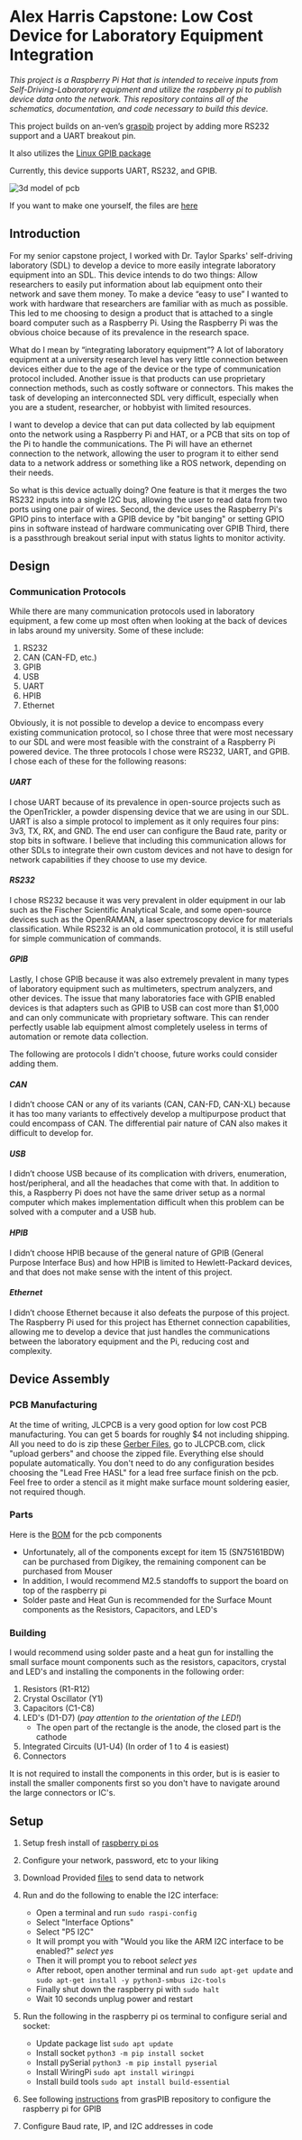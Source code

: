 # Alex Harris Capstone: Low Cost Device for Laboratory Equipment Integration
 _This project is a Raspberry Pi Hat that is intended to receive inputs from Self-Driving-Laboratory equipment and utilize the raspberry pi to publish device data onto the network.
This repository contains all of the schematics, documentation, and code necessary to build this device._

This project builds on an-ven’s [graspib](https://github.com/an-ven/graspib) project by adding more RS232 support and a UART breakout pin. 

It also utilizes the [Linux GPIB package](https://linux-gpib.sourceforge.io)

Currently, this device supports UART, RS232, and GPIB. 

![3d model of pcb](https://github.com/achihuahua22/Alex-Harris-Capstone/blob/main/capstone_rev4_3d_screenshot.png)

If you want to make one yourself, the files are [here](capstone_cad_rev4)



## Introduction
  For my senior capstone project, I worked with Dr. Taylor Sparks' self-driving laboratory (SDL) to develop a device to more easily integrate laboratory equipment into an SDL. This device intends to do two things: Allow researchers to easily put information about lab equipment onto their network and save them money. To make a device “easy to use” I wanted to work with hardware that researchers are familiar with as much as possible. This led to me choosing to design a product that is attached to a single board computer such as a Raspberry Pi. Using the Raspberry Pi was the obvious choice because of its prevalence in the research space. 

  What do I mean by “integrating laboratory equipment”? A lot of laboratory equipment at a university research level has very little connection between devices either due to the age of the device or the type of communication protocol included. Another issue is that products can use proprietary connection methods, such as costly software or connectors. This makes the task of developing an interconnected SDL very difficult, especially when you are a student, researcher, or hobbyist with limited resources. 

  I want to develop a device that can put data collected by lab equipment onto the network using a Raspberry Pi and HAT, or a PCB that sits on top of the Pi to handle the communications. The Pi will have an ethernet connection to the network, allowing the user to program it to either send data to a network address or something like a ROS network, depending on their needs.

So what is this device actually doing? 
One feature is that it merges the two RS232 inputs into a single I2C bus, allowing the user to read data from two ports using one pair of wires.
Second, the device uses the Raspberry Pi's GPIO pins to interface with a GPIB device by "bit banging" or setting GPIO pins in software instead of hardware communicating over GPIB
Third, there is a passthrough breakout serial input with status lights to monitor activity.

## Design
### Communication Protocols
While there are many communication protocols used in laboratory equipment, a few come up most often when looking at the back of devices in labs around my university. Some of these include:

1. RS232
2. CAN (CAN-FD, etc.)
3. GPIB
4. USB
5. UART
6. HPIB
7. Ethernet

Obviously, it is not possible to develop a device to encompass every existing communication protocol, so I chose three that were most necessary to our SDL and were most feasible with the constraint of a Raspberry Pi powered device. The three protocols I chose were RS232, UART, and GPIB. I chose each of these for the following reasons:
#### _UART_
I chose UART because of its prevalence in open-source projects such as the OpenTrickler, a powder dispensing device that we are using in our SDL. UART is also a simple protocol to implement as it only requires four pins: 3v3, TX, RX, and GND. The end user can configure the Baud rate, parity or stop bits in software. I believe that including this communication allows for other SDLs to integrate their own custom devices and not have to design for network capabilities if they choose to use my device. 
#### _RS232_
I chose RS232 because it was very prevalent in older equipment in our lab such as the Fischer Scientific Analytical Scale, and some open-source devices such as the OpenRAMAN, a laser spectroscopy device for materials classification. While RS232 is an old communication protocol, it is still useful for simple communication of commands. 
#### _GPIB_
Lastly, I chose GPIB because it was also extremely prevalent in many types of laboratory equipment such as multimeters, spectrum analyzers, and other devices. The issue that many laboratories face with GPIB enabled devices is that adapters such as GPIB to USB can cost more than $1,000 and can only communicate with proprietary software. This can render perfectly usable lab equipment almost completely useless in terms of automation or remote data collection.

The following are protocols I didn't choose, future works could consider adding them.

#### _CAN_
I didn’t choose CAN or any of its variants (CAN, CAN-FD, CAN-XL) because it has too many variants to effectively develop a multipurpose product that could encompass of CAN. The differential pair nature of CAN also makes it difficult to develop for.
#### _USB_
I didn’t choose USB because of its complication with drivers, enumeration, host/peripheral, and all the headaches that come with that. In addition to this, a Raspberry Pi does not have the same driver setup as a normal computer which makes implementation difficult when this problem can be solved with a computer and a USB hub.
#### _HPIB_
I didn’t choose HPIB because of the general nature of GPIB (General Purpose Interface Bus) and how HPIB is limited to Hewlett-Packard devices, and that does not make sense with the intent of this project.
#### _Ethernet_
I didn’t choose Ethernet because it also defeats the purpose of this project. The Raspberry Pi used for this project has Ethernet connection capabilities, allowing me to develop a device that just handles the communications between the laboratory equipment and the Pi, reducing cost and complexity.


## Device Assembly
### PCB Manufacturing
At the time of writing, JLCPCB is a very good option for low cost PCB manufacturing. You can get 5 boards for roughly $4 not including shipping. All you need to do is zip these [Gerber Files](https://github.com/achihuahua22/Alex-Harris-Capstone/tree/main/capstone_rev4_gerbers), go to JLCPCB.com, click "upload gerbers" and choose the zipped file. Everything else should populate automatically. You don't need to do any configuration besides choosing the "Lead Free HASL" for a lead free surface finish on the pcb. Feel free to order a stencil as it might make surface mount soldering easier, not required though.

### Parts
Here is the [BOM](https://github.com/achihuahua22/Alex-Harris-Capstone/blob/main/bill_of_materials/senior_capstone_bom_rev4.csv) for the pcb components
   - Unfortunately, all of the components except for item 15 (SN75161BDW) can be purchased from Digikey, the remaining component can be purchased from Mouser
   - In addition, I would recommend M2.5 standoffs to support the board on top of the raspberry pi
   - Solder paste and Heat Gun is recommended for the Surface Mount components as the Resistors, Capacitors, and LED's

### Building
I would recommend using solder paste and a heat gun for installing the small surface mount components such as the resistors, capacitors, crystal and LED's and installing the components in the following order:
1. Resistors (R1-R12)
2. Crystal Oscillator (Y1)
3. Capacitors (C1-C8)
4. LED's (D1-D7) (*pay attention to the orientation of the LED!*)
   - The open part of the rectangle is the anode, the closed part is the cathode
5. Integrated Circuits (U1-U4) (In order of 1 to 4 is easiest)
6. Connectors

It is not required to install the components in this order, but is is easier to install the smaller components first so you don't have to navigate around the large connectors or IC's.
   
## Setup
1. Setup fresh install of [raspberry pi os](https://www.raspberrypi.com/software/)
2. Configure your network, password, etc to your liking
3. Download Provided [files](https://github.com/achihuahua22/Alex-Harris-Capstone/blob/main/send_to_network.c) to send data to network
4. Run and do the following to enable the I2C interface:
   - Open a terminal and run ```sudo raspi-config```
   - Select "Interface Options"
   - Select "P5 I2C"
   - It will prompt you with "Would you like the ARM I2C interface to be enabled?" *select yes*
   - Then it will prompt you to reboot *select yes*
   - After reboot, open another terminal and run ```sudo apt-get update``` and ```sudo apt-get install -y python3-smbus i2c-tools```
   - Finally shut down the raspberry pi with ```sudo halt```
   - Wait 10 seconds unplug power and restart
6. Run the following in the raspberry pi os terminal to configure serial and socket:
   
   - Update package list ```sudo apt update```
   - Install socket ```python3 -m pip install socket```
   - Install pySerial ```python3 -m pip install pyserial```
   - Install WiringPi ```sudo apt install wiringpi```
   - Install build tools ```sudo apt install build-essential```

7. See following [instructions](https://github.com/an-ven/graspib/tree/main) from grasPIB repository to configure the raspberry pi for GPIB
8. Configure Baud rate, IP, and I2C addresses in code




